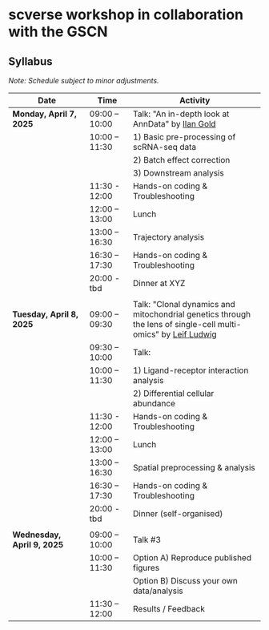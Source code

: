 # scverse workshop in collaboration with the GSCN


## Syllabus

*Note: Schedule subject to minor adjustments.*

| Date                         | Time          | Activity                                  |
|------------------------------|---------------|-------------------------------------------|
| **Monday, April 7, 2025**    | 09:00 – 10:00 | Talk: "An in-depth look at AnnData" by [Ilan Gold](https://github.com/ilan-gold) |
|                              | 10:00 – 11:30 | 1) Basic pre-processing of scRNA-seq data |
|                              |               | 2) Batch effect correction                |
|                              |               | 3) Downstream analysis                    |
|                              | 11:30 - 12:00 | Hands-on coding & Troubleshooting         |
|                              | 12:00 – 13:00 | Lunch                                     |
|                              | 13:00 – 16:30 | Trajectory analysis                       |
|                              | 16:30 – 17:30 | Hands-on coding & Troubleshooting         |
|                              | 20:00 - tbd   | Dinner at XYZ                             |
|                              |               |                                           |
| **Tuesday, April 8, 2025**   | 09:00 – 09:30 | Talk: "Clonal dynamics and mitochondrial genetics through <br> the lens of single-cell multi-omics" by [Leif Ludwig](https://www.mdc-berlin.de/de/person/dr-med-dr-rer-nat-leif-s-ludwig) |
|                              | 09:30 – 10:00 | Talk:   |
|                              | 10:00 – 11:30 | 1) Ligand-receptor interaction analysis   |
|                              |               | 2) Differential cellular abundance        |
|                              | 11:30 - 12:00 | Hands-on coding & Troubleshooting         |
|                              | 12:00 – 13:00 | Lunch                                     |
|                              | 13:00 – 16:30 | Spatial preprocessing & analysis          |
|                              | 16:30 – 17:30 | Hands-on coding & Troubleshooting         |
|                              | 20:00 - tbd   | Dinner (self-organised)                   |
|                              |               |                                           |
| **Wednesday, April 9, 2025** | 09:00 – 10:00 | Talk #3                                   |
|                              | 10:00 – 11:30 | Option A) Reproduce published figures     |
|                              |               | Option B) Discuss your own data/analysis  |
|                              | 11:30 – 12:00 | Results / Feedback                        |




